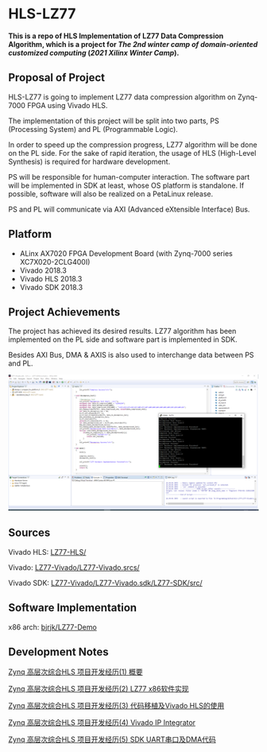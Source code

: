 # HLS-LZ77
**This is a repo of HLS Implementation of LZ77 Data Compression Algorithm, which is a project for *The 2nd winter camp of domain-oriented customized computing* (*2021 Xilinx Winter Camp*).**

## Proposal of Project
HLS-LZ77 is going to implement LZ77 data compression algorithm on Zynq-7000 FPGA using Vivado HLS. 

The implementation of this project will be split into two parts, PS (Processing System) and PL (Programmable Logic). 

In order to speed up the compression progress, LZ77 algorithm will be done on the PL side. For the sake of rapid iteration, the usage of HLS (High-Level Synthesis) is required for hardware development. 

PS will be responsible for human-computer interaction. The software part will be implemented in SDK at least, whose OS platform is standalone. If possible, software will also be realized on a PetaLinux release.

PS and PL will communicate via AXI (Advanced eXtensible Interface) Bus.

## Platform
- ALinx AX7020 FPGA Development Board (with Zynq-7000 series XC7X020-2CLG400I)
- Vivado 2018.3
- Vivado HLS 2018.3
- Vivado SDK 2018.3

## Project Achievements
The project has achieved its desired results. LZ77 algorithm has been implemented on the PL side and software part is implemented in SDK. 

Besides AXI Bus, DMA & AXIS is also used to interchange data between PS and PL.

![Result](Images/1.png)

## Sources
Vivado HLS: [LZ77-HLS/](LZ77-HLS/)

Vivado: [LZ77-Vivado/LZ77-Vivado.srcs/](LZ77-Vivado/LZ77-Vivado.srcs/)

Vivado SDK: [LZ77-Vivado/LZ77-Vivado.sdk/LZ77-SDK/src/](LZ77-Vivado/LZ77-Vivado.sdk/LZ77-SDK/src/)

## Software Implementation
x86 arch: [bjrjk/LZ77-Demo](https://github.com/bjrjk/LZ77-Demo)

## Development Notes
[Zynq 高层次综合HLS 项目开发经历(1) 概要](https://renjikai.com/zynq-hls-project-development-1/)

[Zynq 高层次综合HLS 项目开发经历(2) LZ77 x86软件实现](https://renjikai.com/zynq-hls-project-development-2/)

[Zynq 高层次综合HLS 项目开发经历(3) 代码移植及Vivado HLS的使用](https://renjikai.com/zynq-hls-project-development-3/)

[Zynq 高层次综合HLS 项目开发经历(4) Vivado IP Integrator](https://renjikai.com/zynq-hls-project-development-4/)

[Zynq 高层次综合HLS 项目开发经历(5) SDK UART串口及DMA代码](https://renjikai.com/zynq-hls-project-development-5/)

